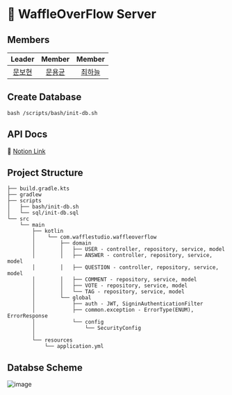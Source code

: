 # 🧇 WaffleOverFlow Server

## Members
|Leader|Member|Member|
|:---:|:---:|:---:|
|[문보현](https://github.com/moonpiderman)|[문용균](https://github.com/yg-moon)|[최하늘](https://github.com/caelum02)|

## Create Database

```shell
bash /scripts/bash/init-db.sh
```

## API Docs
🔗 [Notion Link](https://eggplant-sumac-51e.notion.site/API-Docs-47105a4de54e4be6bf6027010afecf4d)


## Project Structure
```
├── build.gradle.kts
├── gradlew
├── scripts
│   ├── bash/init-db.sh
│   └── sql/init-db.sql
└── src
    └── main
        ├── kotlin
        │    └── com.wafflestudio.waffleoverflow
        │        ├── domain
        │        │   ├── USER - controller, repository, service, model
        │        │   ├── ANSWER - controller, repository, service, model
        │        │   ├── QUESTION - controller, repository, service, model
        │        │   ├── COMMENT - repository, service, model
        │        │   ├── VOTE - repository, service, model
        │        │   └── TAG - repository, service, model
        │        └── global
        │            ├── auth - JWT, SigninAuthenticationFilter
        │            ├── common.exception - ErrorType(ENUM), ErrorResponse
        │            └── config
        │                └── SecurityConfig
        │
        └── resources
            └── application.yml
```

## Databse Scheme
![image](https://user-images.githubusercontent.com/70942197/145508752-4f98c975-a627-4840-9ae5-9ea84dba9115.png)
